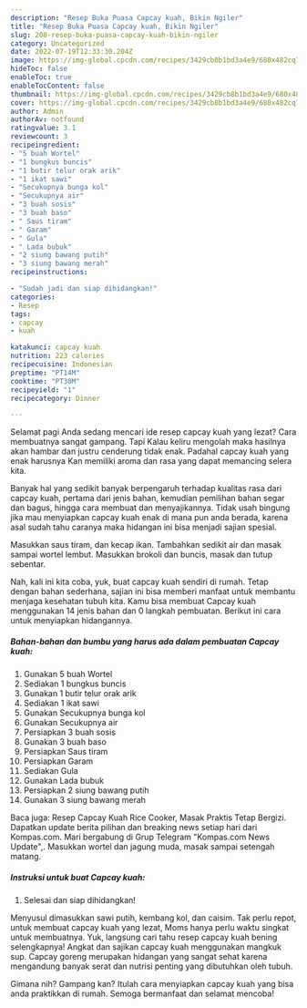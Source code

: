 ```yaml
---
description: "Resep Buka Puasa Capcay kuah, Bikin Ngiler"
title: "Resep Buka Puasa Capcay kuah, Bikin Ngiler"
slug: 208-resep-buka-puasa-capcay-kuah-bikin-ngiler
category: Uncategorized
date: 2022-07-19T12:33:30.204Z
image: https://img-global.cpcdn.com/recipes/3429cb8b1bd3a4e9/680x482cq70/capcay-kuah-foto-resep-utama.jpg
hideToc: false
enableToc: true
enableTocContent: false
thumbnail: https://img-global.cpcdn.com/recipes/3429cb8b1bd3a4e9/680x482cq70/capcay-kuah-foto-resep-utama.jpg
cover: https://img-global.cpcdn.com/recipes/3429cb8b1bd3a4e9/680x482cq70/capcay-kuah-foto-resep-utama.jpg
author: Admin
authorAv: notfound
ratingvalue: 3.1
reviewcount: 3
recipeingredient:
- "5 buah Wortel"
- "1 bungkus buncis"
- "1 butir telur orak arik"
- "1 ikat sawi"
- "Secukupnya bunga kol"
- "Secukupnya air"
- "3 buah sosis"
- "3 buah baso"
- " Saus tiram"
- " Garam"
- " Gula"
- " Lada bubuk"
- "2 siung bawang putih"
- "3 siung bawang merah"
recipeinstructions:

- "Sudah jadi dan siap dihidangkan!"
categories:
- Resep
tags:
- capcay
- kuah

katakunci: capcay kuah 
nutrition: 223 calories
recipecuisine: Indonesian
preptime: "PT14M"
cooktime: "PT30M"
recipeyield: "1"
recipecategory: Dinner

---
```



Selamat pagi Anda sedang mencari ide resep capcay kuah yang lezat? Cara membuatnya sangat gampang. Tapi Kalau keliru mengolah maka hasilnya akan hambar dan justru cenderung tidak enak. Padahal capcay kuah yang enak harusnya Kan memiliki aroma dan rasa yang dapat memancing selera kita.


Banyak hal yang sedikit banyak berpengaruh terhadap kualitas rasa dari capcay kuah, pertama dari jenis bahan, kemudian pemilihan bahan segar dan bagus, hingga cara membuat dan menyajikannya. Tidak usah bingung jika mau menyiapkan capcay kuah enak di mana pun anda berada, karena asal sudah tahu caranya maka hidangan ini bisa menjadi sajian spesial.

Masukkan saus tiram, dan kecap ikan. Tambahkan sedikit air dan masak sampai wortel lembut. Masukkan brokoli dan buncis, masak dan tutup sebentar.


Nah, kali ini kita coba, yuk, buat capcay kuah sendiri di rumah. Tetap dengan bahan sederhana, sajian ini bisa memberi manfaat untuk membantu menjaga kesehatan tubuh kita. Kamu bisa membuat Capcay kuah menggunakan 14 jenis bahan dan 0 langkah pembuatan. Berikut ini cara untuk menyiapkan hidangannya.

<!--inarticleads1-->

##### Bahan-bahan dan bumbu yang harus ada dalam pembuatan Capcay kuah:

1. Gunakan 5 buah Wortel
1. Sediakan 1 bungkus buncis
1. Gunakan 1 butir telur orak arik
1. Sediakan 1 ikat sawi
1. Gunakan Secukupnya bunga kol
1. Gunakan Secukupnya air
1. Persiapkan 3 buah sosis
1. Gunakan 3 buah baso
1. Persiapkan  Saus tiram
1. Persiapkan  Garam
1. Sediakan  Gula
1. Gunakan  Lada bubuk
1. Persiapkan 2 siung bawang putih
1. Gunakan 3 siung bawang merah


Baca juga: Resep Capcay Kuah Rice Cooker, Masak Praktis Tetap Bergizi. Dapatkan update berita pilihan dan breaking news setiap hari dari Kompas.com. Mari bergabung di Grup Telegram &#34;Kompas.com News Update&#34;,. Masukkan wortel dan jagung muda, masak sampai setengah matang. 

<!--inarticleads2-->

##### Instruksi untuk buat Capcay kuah:


1. Selesai dan siap dihidangkan!

Menyusul dimasukkan sawi putih, kembang kol, dan caisim. Tak perlu repot, untuk membuat capcay kuah yang lezat, Moms hanya perlu waktu singkat untuk membuatnya. Yuk, langsung cari tahu resep capcay kuah bening selengkapnya! Angkat dan sajikan capcay kuah menggunakan mangkuk sup. Capcay goreng merupakan hidangan yang sangat sehat karena mengandung banyak serat dan nutrisi penting yang dibutuhkan oleh tubuh. 

Gimana nih? Gampang kan? Itulah cara menyiapkan capcay kuah yang bisa anda praktikkan di rumah. Semoga bermanfaat dan selamat mencoba!
